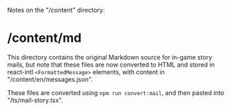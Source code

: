 Notes on the "/content" directory:

# /content/md
This directory contains the original Markdown source for in-game story mails, but note that these files are now converted to HTML and stored in react-intl `<FormattedMessage>` elements, with content in "/content/en/messages.json".

These files are converted using `npm run convert:mail`, and then pasted into "/ts/mail-story.tsx".
